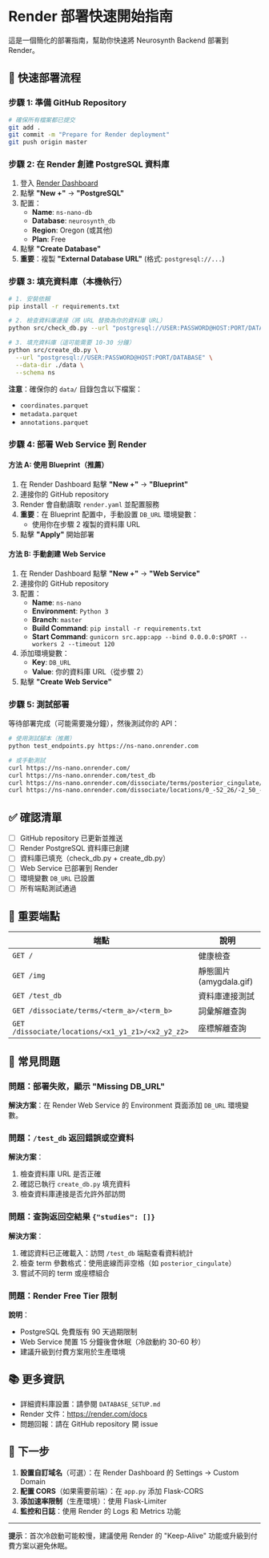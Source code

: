 # Render 部署快速開始指南

這是一個簡化的部署指南，幫助你快速將 Neurosynth Backend 部署到 Render。

## 🚀 快速部署流程

### 步驟 1: 準備 GitHub Repository

```bash
# 確保所有檔案都已提交
git add .
git commit -m "Prepare for Render deployment"
git push origin master
```

### 步驟 2: 在 Render 創建 PostgreSQL 資料庫

1. 登入 [Render Dashboard](https://dashboard.render.com/)
2. 點擊 **"New +"** → **"PostgreSQL"**
3. 配置：
   - **Name**: `ns-nano-db`
   - **Database**: `neurosynth_db`
   - **Region**: Oregon (或其他)
   - **Plan**: Free
4. 點擊 **"Create Database"**
5. **重要**：複製 **"External Database URL"** (格式: `postgresql://...`)

### 步驟 3: 填充資料庫（本機執行）

```bash
# 1. 安裝依賴
pip install -r requirements.txt

# 2. 檢查資料庫連接（將 URL 替換為你的資料庫 URL）
python src/check_db.py --url "postgresql://USER:PASSWORD@HOST:PORT/DATABASE"

# 3. 填充資料庫（這可能需要 10-30 分鐘）
python src/create_db.py \
  --url "postgresql://USER:PASSWORD@HOST:PORT/DATABASE" \
  --data-dir ./data \
  --schema ns
```

**注意**：確保你的 `data/` 目錄包含以下檔案：
- `coordinates.parquet`
- `metadata.parquet`
- `annotations.parquet`

### 步驟 4: 部署 Web Service 到 Render

#### 方法 A: 使用 Blueprint（推薦）

1. 在 Render Dashboard 點擊 **"New +"** → **"Blueprint"**
2. 連接你的 GitHub repository
3. Render 會自動讀取 `render.yaml` 並配置服務
4. **重要**：在 Blueprint 配置中，手動設置 `DB_URL` 環境變數：
   - 使用你在步驟 2 複製的資料庫 URL
5. 點擊 **"Apply"** 開始部署

#### 方法 B: 手動創建 Web Service

1. 在 Render Dashboard 點擊 **"New +"** → **"Web Service"**
2. 連接你的 GitHub repository
3. 配置：
   - **Name**: `ns-nano`
   - **Environment**: `Python 3`
   - **Branch**: `master`
   - **Build Command**: `pip install -r requirements.txt`
   - **Start Command**: `gunicorn src.app:app --bind 0.0.0.0:$PORT --workers 2 --timeout 120`
4. 添加環境變數：
   - **Key**: `DB_URL`
   - **Value**: 你的資料庫 URL（從步驟 2）
5. 點擊 **"Create Web Service"**

### 步驟 5: 測試部署

等待部署完成（可能需要幾分鐘），然後測試你的 API：

```bash
# 使用測試腳本（推薦）
python test_endpoints.py https://ns-nano.onrender.com

# 或手動測試
curl https://ns-nano.onrender.com/
curl https://ns-nano.onrender.com/test_db
curl https://ns-nano.onrender.com/dissociate/terms/posterior_cingulate/ventromedial_prefrontal
curl https://ns-nano.onrender.com/dissociate/locations/0_-52_26/-2_50_-6
```

## ✅ 確認清單

- [ ] GitHub repository 已更新並推送
- [ ] Render PostgreSQL 資料庫已創建
- [ ] 資料庫已填充（check_db.py + create_db.py）
- [ ] Web Service 已部署到 Render
- [ ] 環境變數 `DB_URL` 已設置
- [ ] 所有端點測試通過

## 📝 重要端點

| 端點 | 說明 |
|------|------|
| `GET /` | 健康檢查 |
| `GET /img` | 靜態圖片 (amygdala.gif) |
| `GET /test_db` | 資料庫連接測試 |
| `GET /dissociate/terms/<term_a>/<term_b>` | 詞彙解離查詢 |
| `GET /dissociate/locations/<x1_y1_z1>/<x2_y2_z2>` | 座標解離查詢 |

## 🔧 常見問題

### 問題：部署失敗，顯示 "Missing DB_URL"

**解決方案**：在 Render Web Service 的 Environment 頁面添加 `DB_URL` 環境變數。

### 問題：`/test_db` 返回錯誤或空資料

**解決方案**：
1. 檢查資料庫 URL 是否正確
2. 確認已執行 `create_db.py` 填充資料
3. 檢查資料庫連接是否允許外部訪問

### 問題：查詢返回空結果 `{"studies": []}`

**解決方案**：
1. 確認資料已正確載入：訪問 `/test_db` 端點查看資料統計
2. 檢查 term 參數格式：使用底線而非空格（如 `posterior_cingulate`）
3. 嘗試不同的 term 或座標組合

### 問題：Render Free Tier 限制

**說明**：
- PostgreSQL 免費版有 90 天過期限制
- Web Service 閒置 15 分鐘後會休眠（冷啟動約 30-60 秒）
- 建議升級到付費方案用於生產環境

## 📚 更多資訊

- 詳細資料庫設置：請參閱 `DATABASE_SETUP.md`
- Render 文件：https://render.com/docs
- 問題回報：請在 GitHub repository 開 issue

## 🎯 下一步

1. **設置自訂域名**（可選）：在 Render Dashboard 的 Settings → Custom Domain
2. **配置 CORS**（如果需要前端）：在 `app.py` 添加 Flask-CORS
3. **添加速率限制**（生產環境）：使用 Flask-Limiter
4. **監控和日誌**：使用 Render 的 Logs 和 Metrics 功能

---

**提示**：首次冷啟動可能較慢，建議使用 Render 的 "Keep-Alive" 功能或升級到付費方案以避免休眠。

